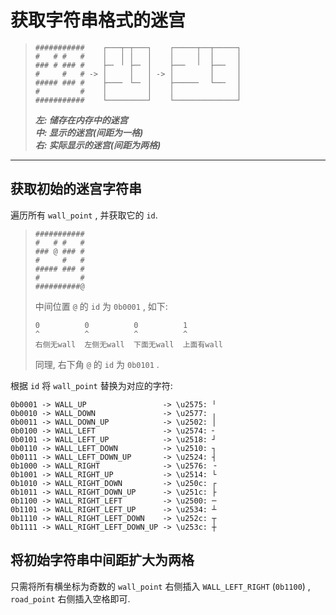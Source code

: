 # 获取字符串格式的迷宫

> ```
> ###########    ┌───┬─┬───┐    ┌─────┬──┬─────┐
> #   # #   #    │   │ │   │    │     │  │     │
> ### # ### #    ├─╴ ╵ ├─╴ │    ├──╴  ╵  ├──╴  │
> #     #   # -> │     │   │ -> │        │     │
> ##### ### #    ├───╴ └─╴ │    ├─────╴  └──╴  │
> #         #    │         │    │              │
> ###########    └─────────┘    └──────────────┘
> ```
> ***左: 储存在内存中的迷宫***  
> ***中: 显示的迷宫(间距为一格)***  
> ***右: 实际显示的迷宫(间距为两格)***  

___________

## 获取初始的迷宫字符串

遍历所有 `wall_point` , 并获取它的 `id`.  

> ```
> ###########
> #   # #   #
> ### @ ### #
> #     #   #
> ##### ### #
> #         #
> ##########@
> ```
> 中间位置 `@` 的 `id` 为 `0b0001` , 如下:  
> 
> ```
> 0          0          0          1  
> ^          ^          ^          ^  
> 右侧无wall  左侧无wall  下面无wall  上面有wall  
> ```
> 
> 同理, 右下角 `@` 的 `id` 为 `0b0101` .  

根据 `id` 将 `wall_point` 替换为对应的字符:

```
0b0001 -> WALL_UP                 -> \u2575: ╵
0b0010 -> WALL_DOWN               -> \u2577: ╷
0b0011 -> WALL_DOWN_UP            -> \u2502: │
0b0100 -> WALL_LEFT               -> \u2574: ╴
0b0101 -> WALL_LEFT_UP            -> \u2518: ┘
0b0110 -> WALL_LEFT_DOWN          -> \u2510: ┐
0b0111 -> WALL_LEFT_DOWN_UP       -> \u2524: ┤
0b1000 -> WALL_RIGHT              -> \u2576: ╶
0b1001 -> WALL_RIGHT_UP           -> \u2514: └
0b1010 -> WALL_RIGHT_DOWN         -> \u250c: ┌
0b1011 -> WALL_RIGHT_DOWN_UP      -> \u251c: ├
0b1100 -> WALL_RIGHT_LEFT         -> \u2500: ─
0b1101 -> WALL_RIGHT_LEFT_UP      -> \u2534: ┴
0b1110 -> WALL_RIGHT_LEFT_DOWN    -> \u252c: ┬
0b1111 -> WALL_RIGHT_LEFT_DOWN_UP -> \u253c: ┼
```
## 将初始字符串中间距扩大为两格

只需将所有横坐标为奇数的 `wall_point` 右侧插入 `WALL_LEFT_RIGHT` (`0b1100`) , `road_point` 右侧插入空格即可.  